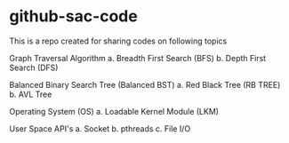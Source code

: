 # github-sac-code
This is a repo created for sharing codes on following topics 


Graph Traversal Algorithm
  a. Breadth First Search (BFS)
  b. Depth First Search   (DFS)


Balanced Binary Search Tree (Balanced BST)
  a. Red Black Tree (RB TREE)
  b. AVL Tree


Operating System (OS)
  a. Loadable Kernel Module (LKM)


User Space API's
  a. Socket 
  b. pthreads
  c. File I/O 



